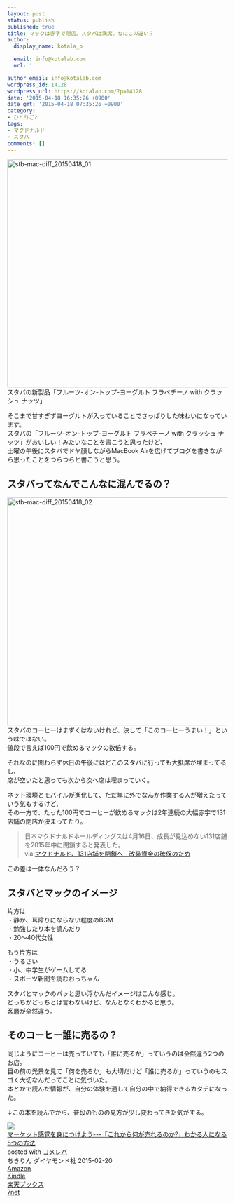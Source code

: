 ```yaml
---
layout: post
status: publish
published: true
title: マックは赤字で閉店。スタバは満席。なにこの違い？
author:
  display_name: kotala_b

  email: info@kotalab.com
  url: ''

author_email: info@kotalab.com
wordpress_id: 14128
wordpress_url: https://kotalab.com/?p=14128
date: '2015-04-18 16:35:26 +0900'
date_gmt: '2015-04-18 07:35:26 +0900'
category:
- ひとりごと
tags:
- マクドナルド
- スタバ
comments: []
---
```

<p><img src="https://kotalab.com/wp-content/uploads/2015/04/stb-mac-diff_20150418_01-780x520.jpg" alt="stb-mac-diff_20150418_01" width="780" height="520" class="aligncenter size-large wp-image-14130" /><br />
スタバの新製品「フルーツ-オン-トップ-ヨーグルト フラペチーノ with クラッシュ ナッツ」</p>
<p>そこまで甘すぎずヨーグルトが入っていることでさっぱりした味わいになっています。<br />
スタバの「フルーツ-オン-トップ-ヨーグルト フラペチーノ with クラッシュ ナッツ」がおいしい！みたいなことを書こうと思ったけど、<br />
土曜の午後にスタバでドヤ顏しながらMacBook Airを広げてブログを書きながら思ったことをつらつらと書こうと思う。<br />
<!--more--></p>
<h2>スタバってなんでこんなに混んでるの？</h2>
<p><img src="https://kotalab.com/wp-content/uploads/2015/04/stb-mac-diff_20150418_02-780x520.jpg" alt="stb-mac-diff_20150418_02" width="780" height="520" class="aligncenter size-large wp-image-14131" /><br />
スタバのコーヒーはまずくはないけれど、決して「このコーヒーうまい！」という味ではない。<br />
値段で言えば100円で飲めるマックの数倍する。</p>
<p>それなのに関わらず休日の午後にはどこのスタバに行っても大抵席が埋まってるし、<br />
席が空いたと思っても次から次へ席は埋まっていく。</p>
<p>ネット環境とモバイルが進化して、ただ単に外でなんか作業する人が増えたっていう気もするけど、<br />
その一方で、たった100円でコーヒーが飲めるマックは2年連続の大幅赤字で131店舗の閉店が決まってたり。</p>
<blockquote><p>日本マクドナルドホールディングスは4月16日、成長が見込めない131店舗を2015年中に閉鎖すると発表した。<br />
via:<a href="http://www.huffingtonpost.jp/2015/04/16/mcdonald-renovation_n_7076916.html" target="_blank">マクドナルド、131店舗を閉鎖へ　改装資金の確保のため</a><a href="https://b.hatena.ne.jp/entry/http://www.huffingtonpost.jp/2015/04/16/mcdonald-renovation_n_7076916.html" target="_blank"><img border="0" src="https://b.hatena.ne.jp/entry/image/http://www.huffingtonpost.jp/2015/04/16/mcdonald-renovation_n_7076916.html" alt="" /></a>
</p></blockquote>
<p>この差は一体なんだろう？</p>
<h2>スタバとマックのイメージ</h2>
<p>片方は<br />
・静か、耳障りにならない程度のBGM<br />
・勉強したり本を読んだり<br />
・20〜40代女性</p>
<p>もう片方は<br />
・うるさい<br />
・小、中学生がゲームしてる<br />
・スポーツ新聞を読むおっちゃん</p>
<p>スタバとマックのパッと思い浮かんだイメージはこんな感じ。<br />
どっちがどっちとは言わないけど、なんとなくわかると思う。<br />
客層が全然違う。</p>
<h2>そのコーヒー誰に売るの？</h2>
<p>同じようにコーヒーは売っていても「誰に売るか」っていうのは全然違う2つのお店。<br />
目の前の光景を見て「何を売るか」も大切だけど「誰に売るか」っていうのもスゴく大切なんだってことに気づいた。<br />
本とかで読んだ情報が、自分の体験を通して自分の中で納得できるカタチになった。</p>
<p>&darr;この本を読んでから、普段のものの見方が少し変わってきた気がする。</p>
<div class="booklink-box">
<div class="booklink-image"><a href="https://www.amazon.co.jp/exec/obidos/asin/4478064784/same-22/" rel="nofollow" target="_blank"><img src="https://images-fe.ssl-images-amazon.com/images/I/51GLVSqdPLL._SL160_.jpg" style="border: none;" /></a></div>
<div class="booklink-info">
<div class="booklink-name"><a href="https://www.amazon.co.jp/exec/obidos/asin/4478064784/same-22/" rel="nofollow" target="_blank">マーケット感覚を身につけよう---「これから何が売れるのか?」わかる人になる5つの方法</a>
<div class="booklink-powered-date">posted with <a href="https://yomereba.com" rel="nofollow" target="_blank">ヨメレバ</a></div>
</div>
<div class="booklink-detail">ちきりん ダイヤモンド社 2015-02-20    </div>
<div class="booklink-link2">
<div class="shoplinkamazon"><a href="https://www.amazon.co.jp/exec/obidos/asin/4478064784/same-22/" rel="nofollow" target="_blank">Amazon</a></div>
<div class="shoplinkkindle"><a href="https://www.amazon.co.jp/exec/obidos/ASIN/B00TPC8JXE/same-22/" rel="nofollow" target="_blank">Kindle</a></div>
<div class="shoplinkrakuten"><a href="http://c.af.moshimo.com/af/c/click?a_id=374939&p_id=56&pc_id=56&pl_id=637&s_v=b5Rz2P0601xu&url=http%3A%2F%2Fbooks.rakuten.co.jp%2Frb%2F13092091%2F" rel="nofollow" target="_blank">楽天ブックス</a><img src="http://i.af.moshimo.com/af/i/impression?a_id=374939&p_id=56&pc_id=56&pl_id=637" width="1" height="1" style="border:none;"></div>
<div class="shoplinkseven"><a href="https://ck.jp.ap.valuecommerce.com/servlet/referral?sid=2967684&pid=881104827&vc_url=http%3A%2F%2Fwww.7netshopping.jp%2Fbooks%2Fsearch_result%2F%3Fctgy%3Dbooks%26code%3D4478064784" target="_blank">7net</a><img src="http://atq.ad.valuecommerce.com/servlet/atq/gifbanner?sid=2967684&pid=881104827" height="1" width="1" border="0"></div>
</p></div>
</div>
<div class="booklink-footer"></div>
</div>
